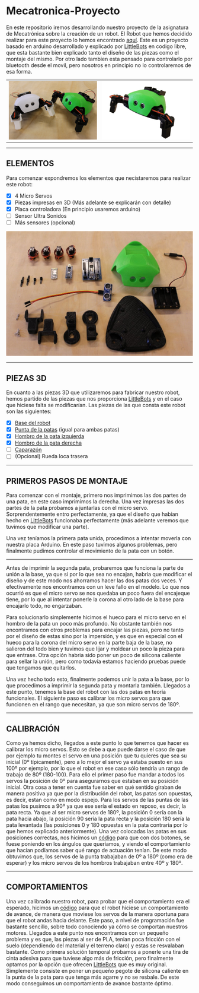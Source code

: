 # Mecatronica-Proyecto
En este repositorio iremos desarrollando nuestro proyecto de la asignatura de Mecatrónica sobre la creación de un robot.
El Robot que hemos decidido realizar para este proyecto lo hemos encontrado [aquí](https://www.instructables.com/Critter-3D-Printed-Crawling-Arduino-Robot/).
Este es un proyecto basado en arduino desarrollado y explicado por [LittleBots](https://www.instructables.com/member/LittleBots/) en codigo libre, que esta bastante bien explicado tanto el diseño de las piezas como el montaje del mismo. 
Por otro lado tambien esta pensado para controlarlo por bluetooth desde el movil, pero nosotros en principio no lo controlaremos de esa forma.

<table>
<tbody>
<tr>
<td>
<img src="/Doc/images/Critter.png" alt="Generic version" width="400"></a>
</td>
<td>
<img src="/Doc/images/Logo.jpeg" alt="Generic version" width="400"></a>
</td>
</tr>
</tbody>
</table>

---
## ELEMENTOS

Para comenzar expondremos los elementos que necistaremos para realizar este robot:

- [x] 4 Micro Servos
- [x] Piezas impresas en 3D (Más adelante se explicarán con detalle)
- [x] Placa controladora (En principio usaremos arduino)
- [ ] Sensor Ultra Sonidos
- [ ] Más sensores (opcional)

<p align="center">
<img src="/Doc/images/piezas.jpg" alt="Generic version"></a>
</p>

---
## PIEZAS 3D

En cuanto a las piezas 3D que utilizaremos para fabricar nuestro robot, hemos partido de las piezas que nos proporciona [LittleBots](https://www.instructables.com/Critter-3D-Printed-Crawling-Arduino-Robot/) y en el caso que hiciese falta se modificarían. Las piezas de las que consta este robot son las siguientes:

- [x] [Base del robot](models/Base.stl)
- [x] [Punta de la patas](models/Foreleg.stl) (igual para ambas patas)
- [x] [Hombro de la pata izquierda](models/Upper_Leg_Left.stl)
- [x] [Hombro de la pata derecha](models/Upper_Leg_Right.stl)
- [ ] [Caparazón](models/Shell.stl)
- [ ] (Opcional) Rueda loca trasera

---
## PRIMEROS PASOS DE MONTAJE

Para comenzar con el montaje, primero nos imprimimos las dos partes de una pata, en este caso imprimimos la derecha.
Una vez impresas las dos partes de la pata probamos a juntarlas con el micro servo. Sorprendentemente entro perfectamente, ya que el diseño que habian hecho en [LittleBots](https://www.instructables.com/Critter-3D-Printed-Crawling-Arduino-Robot/) funcionaba perfectamente (más adelante veremos que tuvimos que modificar una parte).

Una vez teníamos la primera pata unida, procedimos a intentar moverla con nuestra placa Arduino.
En este paso tuvimos algunos problemas, pero finalmente pudimos controlar el movimiento de la pata con un botón.

---

Antes de imprimir la segunda pata, probaremos que funciona la parte de unión a la base, ya que si por lo que sea no encajan, habria que modificar el diseño y de este modo nos ahorramos hacer las dos patas dos veces.
Y efectivamente nos encontramos con un leve fallo en el modelo. Lo que nos ocurrió es que el micro servo se nos quedaba un poco fuera del encajeque tiene, por lo que al intentar ponerle la corona al otro lado de la base para encajarlo todo, no engarzaban.

Para solucionarlo simplemente hicimos el hueco para el micro servo en el hombro de la pata un poco más profundo. No obstante también nos encontramos con otros problemas para encajar las piezas, pero no tanto por el diseño de estas sino por la impersión, y es que en especial con el hueco para la corona del micro servo en la parte baja de la base, no salieron del todo bien y tuvimos que lijar y moldear un poco la pieza para que entrase.
Otra opción habria sido poner un poco de silicona caliente para sellar la unión, pero como todavía estamos haciendo pruebas puede que tengamos que quitarlos.


Una vez hecho todo esto, finalmente podemos unir la pata a la base, por lo que procedimos a imprimir la segunda pata y montarla también. Llegados a este punto, tenemos la base del robot con las dos patas en teoría funcionales. El siguiente paso es calibrar los micro servos para que funcionen en el rango que necesitan, ya que son micro servos de 180º.


---
## CALIBRACIÓN

Como ya hemos dicho, llegados a este punto lo que tenemos que hacer es calibrar los micro servos. Esto se debe a que puede darse el caso de que por ejemplo tu montes el servo en una posición que tu quieres que sea su inicial (0º típicamente), pero a lo mejor el servo ya estaba puesto en sus 100º por ejemplo, por lo que el robot en ese caso sólo tendría un rango de trabajo de 80º (180-100).
Para ello el primer paso fue mandar a todos los servos la posición de 0º para asegurarnos que estaban en su posición inicial. Otra cosa a tener en cuenta fue saber en qué sentido giraban de manera positiva ya que por la distribución del robot, las patas son opuestas, es decir, estan como en modo espejo.
Para los servos de las puntas de las patas los pusimos a 90º ya que ese sería el estado en reposo, es decir, la pata recta. Ya que al ser micro servos de 180º, la posición 0 sería con la pata hacia abajo, la posición 90 sería la pata recta y la posición 180 sería la pata levantada (las posiciones 0 y 180 opuestas en la pata contraria por lo que hemos explicado anteriormente).
Una vez colocadas las patas en sus posiciones correctas, nos hicimos un [código](Code/Motor_calibrator/Motor_calibrator.ino) para que con dos botones, se fuese poniendo en los ángulos que queríamos, y viendo el comportamiento que hacían podíamos saber qué rango de actuación tenían.
De este modo obtuvimos que, los servos de la punta trabajaban de 0º a 180º (como era de esperar) y los micro servos de los hombros trabajaban entre 40º y 180º.

---
## COMPORTAMIENTOS

Una vez calibrado nuestro robot, para probar que el comportamiento era el esperado, hicimos un [código](Code/Walk/Walk.ino) para que el robot hiciese un comportamiento de avance, de manera que moviese los servos de la manera oportuna para que el robot andas hacia delante. Este paso, a nivel de programación fue bastante sencillo, sobre todo conociendo ya cómo se comportan nuestros motores. Llegados a este punto nos encontramos con un pequeño problema y es que, las piezas al ser de PLA, tenian poca fricción con el suelo (dependiendo del material y el terreno claro) y estas se resvalaban bastante. Como primera solución temporal probamos a ponerle una tira de cinta adesiva para que tuviese algo más de fricción, pero finalmente optamos por la opción que ofrecen [LittleBots](https://www.instructables.com/Critter-3D-Printed-Crawling-Arduino-Robot/) que es muy original. Simplemente consiste en poner un pequeño pegote de silicona caliente en la punta de la pata para que tenga más agarre y no se resbale. De este modo conseguimos un comportamiento de avance bastante óptimo.